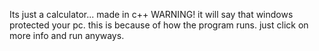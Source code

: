 Its just a calculator... made in c++
WARNING! it will say that windows protected your pc. this is because of how the program runs. just click on more info and run anyways.
